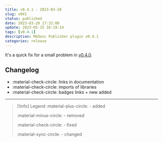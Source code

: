 ```yaml
---
title: v0.4.1 - 2023-03-28
slug: v041
status: published
date: 2023-03-28 17:32:00
update: 2023-05-15 16:19:14
tags: [v0.4.1]
description: MkDosc Publisher plugin v0.4.1
categories: release
---
```


It's a quick fix for a small problem in [v0.4.0](v040-minifier-and-autonav.md).

<!-- more -->

## Changelog

- :material-check-circle: links in documentation
- :material-check-circle: imports of libraries
- :material-check-circle: badges links + new added

---

> [!info] Legend
> :material-plus-circle: - added
>
> :material-minus-circle: - removed
>
> :material-check-circle: - fixed
>
> :material-sync-circle: - changed
